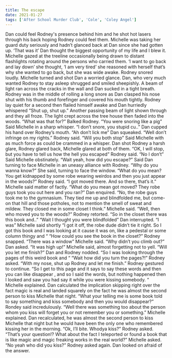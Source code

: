 ```yaml
---
title: The escape
date: 2021-01-27
tags: ['After School Murder Club', 'Cole', 'Coley Angel']
---
```


Dan could feel Rodney's presence behind him and he shot hot lasers through his back hoping Rodney could feel them. Michelle was taking her guard duty seriously and hadn’t glanced back at Dan since she had gotten up. ‘That was it’ Dan thought the biggest opportunity of my life and I blew it. Michelle gazed at the treeline occasionally being drawn to distant flashlights rotating around the persons who carried them. ‘I want to go back and lay down’ she thought, ‘I am very tired’ she reasoned with herself that’s why she wanted to go back, but she was wide awake. Rodney snored loudly. Michelle turned and shot Dan a worried glance. Dan, who very much wanted Rodney to stay asleep shrugged and smiled sheepishly. A beam of light ran across the cracks in the wall and Dan sucked in a tight breath. Rodney was in the middle of rolling a long snore as Dan clasped his nose shut with his thumb and forefinger and covered his mouth tightly. Rodney lay quiet for a second then flailed himself awake and Dan hurriedly whispered “Shut up, shut up.” Another passing beam of light shown through and they all froze. The light crept across the tree house then faded into the woods. “What was that for?” Balked Rodney. “You were snoring like a pig” Said Michelle in a sharp whisper. “I don’t snore, you stupid cu..” Dan cupped his hand over Rodney’s mouth. “Ah don’t lick me” Dan squeaked. “Well don’t infringe on my rights.” Rodney said. “Will you both stop” Said Michelle with as much force as could be crammed in a whisper. Dan shot Rodney a harsh glare, Rodney glared back, Michelle glared at both of them. “OK, I will stop, but you have to tell us how the hell you escaped” Rodney said. “No I don’t” Said Michelle obstinately. “Wait yeah, how did you escape?” Said Dan turning to face Michelle in an uneasy alliance with Rodney. “Why do you wanna know?” She said, turning to face the window. “What do you mean? You get kidnapped by some robe wearing weirdos and then you just appear in the woods?” Rodney said. “I got moved there. And so there, that’s it.” Michelle said matter of factly. “What do you mean got moved? They robe guys took you out here and you ran?” Dan enquired. “No, the robe guys took me to the gymnasium. They tied me up and blindfolded me, but come-on that hill and those potholes, not to mention the smell of sweat and mildew. They closed me in some closet I think.” Michelle said. “Well, then who moved you to the woods?” Rodney retorted. “So in the closet there was this book and..” “Wait I thought you were blindfolded” Dan interrupted. “I was” Michelle said shortly “I got it off, the robe dude didn’t tie it right. So I got this book and I was looking at it cause it was on, like a pedestal or some column thingy and “ “How could you see the book in the closet?” Rodney snapped. “There was a window” Michelle said. “Why didn’t you climb out?” Dan asked. “It was high up!” Michelle said, almost forgetting not to yell. “Will you let me finish?” Dan and Rodney nodded. “So I was looking through the pages of this weird book and “ “Wait how did you turn the pages?!” Rodney asked. “With my nose, shut up Rodney and let me finish.” Rodney gestured to continue. “So I get to this page and it says to say these words and then you can like disappear , and so I said the words, but nothing happened then I looked and saw you had say it while you were kissing somebody. “ Michelle explained. Dan calculated the implication skipping right over the fact magic is real and landed squarely on the fact he was almost the second person to kiss Michelle that night. “What your telling me is some book told to say something and kiss somebody and then you would disappear?” Rondey said incredulously. “Well there was something too about the person whom you kiss will forget you or not remember you or something.” Michelle explained. Dan recalculated, he was almost the second person to kiss Michelle that night but he would have been the only one who remembered kissing her in the morning. “Ok, I’ll bite. Whodya kiss?” Rodney asked. “That’s your question!? What about the fact I teleported or found a book that is like magic and magic freaking works in the real world?” Michelle asked. “No yeah who did you kiss?” Rodney asked again. Dan looked on afraid of the answer.
